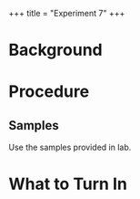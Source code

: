 +++
title = "Experiment 7"
+++


# Background

# Procedure

## Samples

Use the samples provided in lab.

# What to Turn In
